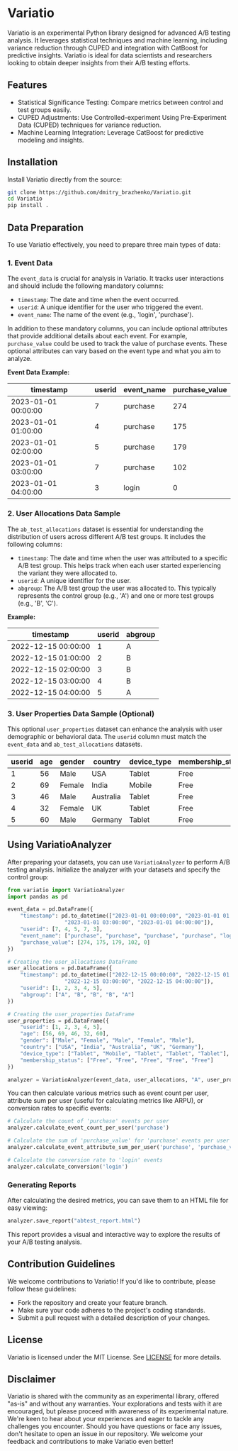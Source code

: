 # Variatio

Variatio is an experimental Python library designed for advanced A/B testing analysis. It leverages statistical techniques and machine learning, including variance reduction through CUPED and integration with CatBoost for predictive insights. Variatio is ideal for data scientists and researchers looking to obtain deeper insights from their A/B testing efforts.

## Features

- Statistical Significance Testing: Compare metrics between control and test groups easily.
- CUPED Adjustments: Use Controlled-experiment Using Pre-Experiment Data (CUPED) techniques for variance reduction.
- Machine Learning Integration: Leverage CatBoost for predictive modeling and insights.

## Installation

Install Variatio directly from the source:

```bash
git clone https://github.com/dmitry_brazhenko/Variatio.git
cd Variatio
pip install .
```

## Data Preparation

To use Variatio effectively, you need to prepare three main types of data:

### 1. Event Data

The `event_data` is crucial for analysis in Variatio. It tracks user interactions and should include the following mandatory columns:

- `timestamp`: The date and time when the event occurred.
- `userid`: A unique identifier for the user who triggered the event.
- `event_name`: The name of the event (e.g., 'login', 'purchase').

In addition to these mandatory columns, you can include optional attributes that provide additional details about each event. For example, `purchase_value` could be used to track the value of purchase events. These optional attributes can vary based on the event type and what you aim to analyze.

**Event Data Example:**

| timestamp           | userid | event_name | purchase_value |
|---------------------|--------|------------|----------------|
| 2023-01-01 00:00:00 | 7      | purchase   | 274            |
| 2023-01-01 01:00:00 | 4      | purchase   | 175            |
| 2023-01-01 02:00:00 | 5      | purchase   | 179            |
| 2023-01-01 03:00:00 | 7      | purchase   | 102            |
| 2023-01-01 04:00:00 | 3      | login      | 0              |

### 2. User Allocations Data Sample

The `ab_test_allocations` dataset is essential for understanding the distribution of users across different A/B test groups. It includes the following columns:

- `timestamp`: The date and time when the user was attributed to a specific A/B test group. This helps track when each user started experiencing the variant they were allocated to.
- `userid`: A unique identifier for the user.
- `abgroup`: The A/B test group the user was allocated to. This typically represents the control group (e.g., 'A') and one or more test groups (e.g., 'B', 'C').

**Example:**

| timestamp           | userid | abgroup |
|---------------------|--------|---------|
| 2022-12-15 00:00:00 | 1      | A       |
| 2022-12-15 01:00:00 | 2      | B       |
| 2022-12-15 02:00:00 | 3      | B       |
| 2022-12-15 03:00:00 | 4      | B       |
| 2022-12-15 04:00:00 | 5      | A       |



### 3. User Properties Data Sample (Optional)

This optional `user_properties` dataset can enhance the analysis with user demographic or behavioral data. The `userid` column must match the `event_data` and `ab_test_allocations` datasets.

| userid | age | gender | country    | device_type | membership_status |
|--------|-----|--------|------------|-------------|-------------------|
| 1      | 56  | Male   | USA        | Tablet      | Free              |
| 2      | 69  | Female | India      | Mobile      | Free              |
| 3      | 46  | Male   | Australia  | Tablet      | Free              |
| 4      | 32  | Female | UK         | Tablet      | Free              |
| 5      | 60  | Male   | Germany    | Tablet      | Free              |


## Using VariatioAnalyzer

After preparing your datasets, you can use `VariatioAnalyzer` to perform A/B testing analysis. Initialize the analyzer with your datasets and specify the control group:

```python
from variatio import VariatioAnalyzer
import pandas as pd

event_data = pd.DataFrame({
    "timestamp": pd.to_datetime(["2023-01-01 00:00:00", "2023-01-01 01:00:00", "2023-01-01 02:00:00",
                  "2023-01-01 03:00:00", "2023-01-01 04:00:00"]),
    "userid": [7, 4, 5, 7, 3],
    "event_name": ["purchase", "purchase", "purchase", "purchase", "login"],
    "purchase_value": [274, 175, 179, 102, 0]
})

# Creating the user_allocations DataFrame
user_allocations = pd.DataFrame({
    "timestamp": pd.to_datetime(["2022-12-15 00:00:00", "2022-12-15 01:00:00", "2022-12-15 02:00:00",
                  "2022-12-15 03:00:00", "2022-12-15 04:00:00"]),
    "userid": [1, 2, 3, 4, 5],
    "abgroup": ["A", "B", "B", "B", "A"]
})

# Creating the user_properties DataFrame
user_properties = pd.DataFrame({
    "userid": [1, 2, 3, 4, 5],
    "age": [56, 69, 46, 32, 60],
    "gender": ["Male", "Female", "Male", "Female", "Male"],
    "country": ["USA", "India", "Australia", "UK", "Germany"],
    "device_type": ["Tablet", "Mobile", "Tablet", "Tablet", "Tablet"],
    "membership_status": ["Free", "Free", "Free", "Free", "Free"]
})

analyzer = VariatioAnalyzer(event_data, user_allocations, "A", user_properties)
```

You can then calculate various metrics such as event count per user, attribute sum per user (useful for calculating metrics like ARPU), or conversion rates to specific events:

```python
# Calculate the count of 'purchase' events per user
analyzer.calculate_event_count_per_user('purchase')

# Calculate the sum of 'purchase_value' for 'purchase' events per user
analyzer.calculate_event_attribute_sum_per_user('purchase', 'purchase_value')

# Calculate the conversion rate to 'login' events
analyzer.calculate_conversion('login')
```

### Generating Reports

After calculating the desired metrics, you can save them to an HTML file for easy viewing:

```python
analyzer.save_report("abtest_report.html")
```

This report provides a visual and interactive way to explore the results of your A/B testing analysis.

## Contribution Guidelines

We welcome contributions to Variatio! If you'd like to contribute, please follow these guidelines:

- Fork the repository and create your feature branch.
- Make sure your code adheres to the project's coding standards.
- Submit a pull request with a detailed description of your changes.



## License

Variatio is licensed under the MIT License. See [LICENSE](LICENSE) for more details.

## Disclaimer

Variatio is shared with the community as an experimental library, offered "as-is" and without any warranties. Your explorations and tests with it are encouraged, but please proceed with awareness of its experimental nature. We're keen to hear about your experiences and eager to tackle any challenges you encounter. Should you have questions or face any issues, don't hesitate to open an issue in our repository. We welcome your feedback and contributions to make Variatio even better!